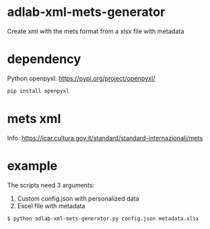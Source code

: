 # adlab-xml-mets-generator
Create xml with the mets format from a xlsx file with metadata

# dependency
Python openpyxl: https://pypi.org/project/openpyxl/
```sh
pip install openpyxl
```

# mets xml
Info: https://icar.cultura.gov.it/standard/standard-internazionali/mets

# example
The scripts need 3 arguments:
1) Custom config.json with personalized data
2) Excel file with metadata
```sh
$ python adlab-xml-mets-generator.py config.json metadata.xlsx
```
